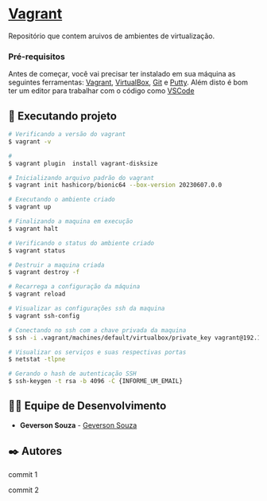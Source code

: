 # <a href="https://github.com/srgeverson/vagrant.git">Vagrant</a>
Repositório que contem aruivos de ambientes de virtualização.

### Pré-requisitos

Antes de começar, você vai precisar ter instalado em sua máquina as seguintes ferramentas:
[Vagrant](https://www.vagrantup.com/), [VirtualBox](https://www.virtualbox.org/), [Git](https://git-scm.com) e [Putty](https://www.chiark.greenend.org.uk/~sgtatham/putty/latest.html). 
Além disto é bom ter um editor para trabalhar com o código como [VSCode](https://code.visualstudio.com/)

## 🎲 Executando projeto

```bash
# Verificando a versão do vagrant
$ vagrant -v

#
$ vagrant plugin  install vagrant-disksize

# Inicializando arquivo padrão do vagrant
$ vagrant init hashicorp/bionic64 --box-version 20230607.0.0

# Executando o ambiente criado
$ vagrant up

# Finalizando a maquina em execução
$ vagrant halt

# Verificando o status do ambiente criado
$ vagrant status

# Destruir a maquina criada
$ vagrant destroy -f

# Recarrega a configuração da máquina
$ vagrant reload

# Visualizar as configurações ssh da maquina
$ vagrant ssh-config

# Conectando no ssh com a chave privada da maquina
$ ssh -i .vagrant/machines/default/virtualbox/private_key vagrant@192.168.0.24

# Visualizar os serviços e suas respectivas portas
$ netstat -tlpne

# Gerando o hash de autenticação SSH
$ ssh-keygen -t rsa -b 4096 -C {INFORME_UM_EMAIL}

```

## 👨‍💻 Equipe de Desenvolvimento

* **Geverson Souza** - [Geverson Souza](https://www.linkedin.com/in/srgeverson/)
## ✒️ Autores

commit 1

commit 2

